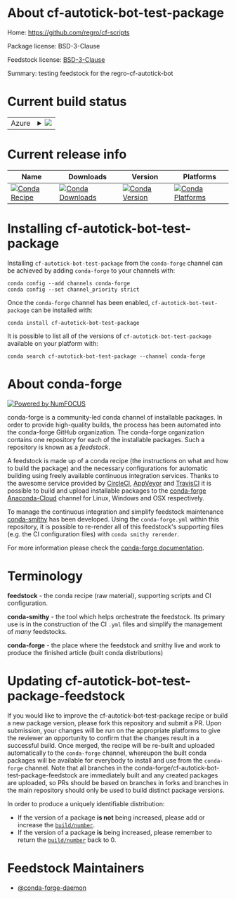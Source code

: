 About cf-autotick-bot-test-package
==================================

Home: https://github.com/regro/cf-scripts

Package license: BSD-3-Clause

Feedstock license: [BSD-3-Clause](https://github.com/conda-forge/cf-autotick-bot-test-package-feedstock/blob/master/LICENSE.txt)

Summary: testing feedstock for the regro-cf-autotick-bot

Current build status
====================


<table>
    
  <tr>
    <td>Azure</td>
    <td>
      <details>
        <summary>
          <a href="https://dev.azure.com/conda-forge/feedstock-builds/_build/latest?definitionId=8857&branchName=master">
            <img src="https://dev.azure.com/conda-forge/feedstock-builds/_apis/build/status/cf-autotick-bot-test-package-feedstock?branchName=master">
          </a>
        </summary>
        <table>
          <thead><tr><th>Variant</th><th>Status</th></tr></thead>
          <tbody><tr>
              <td>linux_64_python3.6.____cpython</td>
              <td>
                <a href="https://dev.azure.com/conda-forge/feedstock-builds/_build/latest?definitionId=8857&branchName=master">
                  <img src="https://dev.azure.com/conda-forge/feedstock-builds/_apis/build/status/cf-autotick-bot-test-package-feedstock?branchName=master&jobName=linux&configuration=linux_64_python3.6.____cpython" alt="variant">
                </a>
              </td>
            </tr><tr>
              <td>linux_64_python3.7.____cpython</td>
              <td>
                <a href="https://dev.azure.com/conda-forge/feedstock-builds/_build/latest?definitionId=8857&branchName=master">
                  <img src="https://dev.azure.com/conda-forge/feedstock-builds/_apis/build/status/cf-autotick-bot-test-package-feedstock?branchName=master&jobName=linux&configuration=linux_64_python3.7.____cpython" alt="variant">
                </a>
              </td>
            </tr><tr>
              <td>linux_64_python3.8.____cpython</td>
              <td>
                <a href="https://dev.azure.com/conda-forge/feedstock-builds/_build/latest?definitionId=8857&branchName=master">
                  <img src="https://dev.azure.com/conda-forge/feedstock-builds/_apis/build/status/cf-autotick-bot-test-package-feedstock?branchName=master&jobName=linux&configuration=linux_64_python3.8.____cpython" alt="variant">
                </a>
              </td>
            </tr><tr>
              <td>linux_64_python3.9.____cpython</td>
              <td>
                <a href="https://dev.azure.com/conda-forge/feedstock-builds/_build/latest?definitionId=8857&branchName=master">
                  <img src="https://dev.azure.com/conda-forge/feedstock-builds/_apis/build/status/cf-autotick-bot-test-package-feedstock?branchName=master&jobName=linux&configuration=linux_64_python3.9.____cpython" alt="variant">
                </a>
              </td>
            </tr>
          </tbody>
        </table>
      </details>
    </td>
  </tr>
</table>

Current release info
====================

| Name | Downloads | Version | Platforms |
| --- | --- | --- | --- |
| [![Conda Recipe](https://img.shields.io/badge/recipe-cf--autotick--bot--test--package-green.svg)](https://anaconda.org/conda-forge/cf-autotick-bot-test-package) | [![Conda Downloads](https://img.shields.io/conda/dn/conda-forge/cf-autotick-bot-test-package.svg)](https://anaconda.org/conda-forge/cf-autotick-bot-test-package) | [![Conda Version](https://img.shields.io/conda/vn/conda-forge/cf-autotick-bot-test-package.svg)](https://anaconda.org/conda-forge/cf-autotick-bot-test-package) | [![Conda Platforms](https://img.shields.io/conda/pn/conda-forge/cf-autotick-bot-test-package.svg)](https://anaconda.org/conda-forge/cf-autotick-bot-test-package) |

Installing cf-autotick-bot-test-package
=======================================

Installing `cf-autotick-bot-test-package` from the `conda-forge` channel can be achieved by adding `conda-forge` to your channels with:

```
conda config --add channels conda-forge
conda config --set channel_priority strict
```

Once the `conda-forge` channel has been enabled, `cf-autotick-bot-test-package` can be installed with:

```
conda install cf-autotick-bot-test-package
```

It is possible to list all of the versions of `cf-autotick-bot-test-package` available on your platform with:

```
conda search cf-autotick-bot-test-package --channel conda-forge
```


About conda-forge
=================

[![Powered by NumFOCUS](https://img.shields.io/badge/powered%20by-NumFOCUS-orange.svg?style=flat&colorA=E1523D&colorB=007D8A)](http://numfocus.org)

conda-forge is a community-led conda channel of installable packages.
In order to provide high-quality builds, the process has been automated into the
conda-forge GitHub organization. The conda-forge organization contains one repository
for each of the installable packages. Such a repository is known as a *feedstock*.

A feedstock is made up of a conda recipe (the instructions on what and how to build
the package) and the necessary configurations for automatic building using freely
available continuous integration services. Thanks to the awesome service provided by
[CircleCI](https://circleci.com/), [AppVeyor](https://www.appveyor.com/)
and [TravisCI](https://travis-ci.com/) it is possible to build and upload installable
packages to the [conda-forge](https://anaconda.org/conda-forge)
[Anaconda-Cloud](https://anaconda.org/) channel for Linux, Windows and OSX respectively.

To manage the continuous integration and simplify feedstock maintenance
[conda-smithy](https://github.com/conda-forge/conda-smithy) has been developed.
Using the ``conda-forge.yml`` within this repository, it is possible to re-render all of
this feedstock's supporting files (e.g. the CI configuration files) with ``conda smithy rerender``.

For more information please check the [conda-forge documentation](https://conda-forge.org/docs/).

Terminology
===========

**feedstock** - the conda recipe (raw material), supporting scripts and CI configuration.

**conda-smithy** - the tool which helps orchestrate the feedstock.
                   Its primary use is in the construction of the CI ``.yml`` files
                   and simplify the management of *many* feedstocks.

**conda-forge** - the place where the feedstock and smithy live and work to
                  produce the finished article (built conda distributions)


Updating cf-autotick-bot-test-package-feedstock
===============================================

If you would like to improve the cf-autotick-bot-test-package recipe or build a new
package version, please fork this repository and submit a PR. Upon submission,
your changes will be run on the appropriate platforms to give the reviewer an
opportunity to confirm that the changes result in a successful build. Once
merged, the recipe will be re-built and uploaded automatically to the
`conda-forge` channel, whereupon the built conda packages will be available for
everybody to install and use from the `conda-forge` channel.
Note that all branches in the conda-forge/cf-autotick-bot-test-package-feedstock are
immediately built and any created packages are uploaded, so PRs should be based
on branches in forks and branches in the main repository should only be used to
build distinct package versions.

In order to produce a uniquely identifiable distribution:
 * If the version of a package **is not** being increased, please add or increase
   the [``build/number``](https://docs.conda.io/projects/conda-build/en/latest/resources/define-metadata.html#build-number-and-string).
 * If the version of a package **is** being increased, please remember to return
   the [``build/number``](https://docs.conda.io/projects/conda-build/en/latest/resources/define-metadata.html#build-number-and-string)
   back to 0.

Feedstock Maintainers
=====================

* [@conda-forge-daemon](https://github.com/conda-forge-daemon/)

